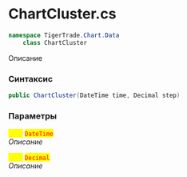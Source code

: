 
# ChartCluster.cs
```csharp
namespace TigerTrade.Chart.Data  
    class ChartCluster
```

Описание

### Синтаксис
```csharp
public ChartCluster(DateTime time, Decimal step)
```

### Параметры  
<mark style="color:yellow;">**`time`**</mark> <mark style="color:red;">`DateTime`</mark>  
 *Описание*  
  
<mark style="color:yellow;">**`step`**</mark> <mark style="color:red;">`Decimal`</mark>  
 *Описание*  
  

                    
                    